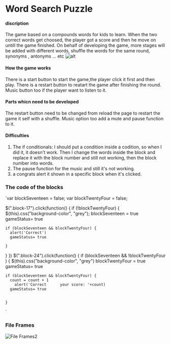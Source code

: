 # Word Search Puzzle

#### discription
The game based on a compounds words for kids to learn. When the two correct words get choosed, the player got a score and then he move on untill the game finished. 
On behalf of developing the game, more stages will be added with different words, shuffle the words for the same round, synonyms , antonyms ... etc
![alt](http://Project-1/Project-1/images/picofProj.jpg)



#### How the game works

 There is a start button to start the game,the player click it first and then play. There is a restart button to reatart the game after finishing the round. Music button too if the player want to listen to it. 

#### Parts whicn need to be developed
 The restart button need to be changed from reload the page to restart the game it self with a shuffle. Music option too add a mute and pause function to it.

#### Difficulties 
1. The if conditionals: I should put a condition inside a codition, so when I did it, it doesn't work. Then I change the words inside the block and replace it with the block number and still not working, then the block number into words. 
2. The pause function for the music and still it's not working.
3. a congrats alert it shown in a specific block when it's clicked.

### The code of the blocks

`var blockSeventeen = false;
var blockTwentyFour = false;

$(".block-17").click(function() {
  if (!blockTwentyFour) {
    $(this).css("background-color", "grey");
    blockSeventeen = true
    gameStatus= true 

    if (blockSeventeen && blockTwentyFour) {
      alert('Correct')
      gameStatus= true 
      
    }

  }
})
$(".block-24").click(function() {
  if (blockSeventeen && !blockTwentyFour ) {
    $(this).css("background-color", "grey")
    blockTwentyFour = true
    gameStatus= true 

    if (blockSeventeen && blockTwentyFour) {
      count = count + 1
        alert('Correct      your score: '+count)
      gameStatus= true 
      
     
    }
`

### File Frames

![File Frames2](https://media.git.generalassemb.ly/user/49241/files/c5246f80-8087-48ab-8513-002c24d91ee9)





